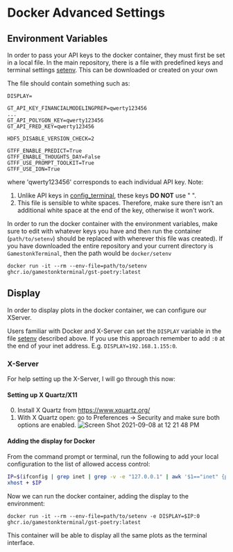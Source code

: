# Docker Advanced Settings

## Environment Variables

In order to pass your API keys to the docker container, they must first be set in a local file.  In the main repository, there is a file with predefined keys and terminal settings [setenv](/docker/setenv).  This can be downloaded or created on your own

The file should contain something such as:
```
DISPLAY=

GT_API_KEY_FINANCIALMODELINGPREP=qwerty123456
...
GT_API_POLYGON_KEY=qwerty123456
GT_API_FRED_KEY=qwerty123456

HDF5_DISABLE_VERSION_CHECK=2

GTFF_ENABLE_PREDICT=True
GTFF_ENABLE_THOUGHTS_DAY=False
GTFF_USE_PROMPT_TOOLKIT=True
GTFF_USE_ION=True
```
where 'qwerty123456' corresponds to each individual API key. Note:

1. Unlike API keys in [config_terminal](/gamestonk_terminal/config_terminal.py), these keys **DO NOT** use " ".
2. This file is sensible to white spaces. Therefore, make sure there isn't an additional white space at the end of the key, otherwise it won't work.


In order to run the docker container with the environment variables, make sure to edit with whatever keys you have and then run the container (`path/to/setenv`) should be replaced with wherever this file was created).  If you have downloaded the entire repository and your current directory is `GamestonkTerminal`, then the path would be `docker/setenv`

```
docker run -it --rm --env-file=path/to/setenv ghcr.io/gamestonkterminal/gst-poetry:latest
```

## Display

In order to display plots in the docker container, we can configure our XServer.

Users familiar with Docker and X-Server can set the `DISPLAY` variable in the file [setenv](/docker/setenv) described above. If you use this approach remember to add `:0` at the end of your inet address. E.g. `DISPLAY=192.168.1.155:0`.

### X-Server

For help setting up the X-Server, I will go through this now:

#### Setting up X Quartz/X11

0. Install X Quartz from  https://www.xquartz.org/
1. With X Quartz open: go to Preferences -> Security and make sure both options are enabled.
![Screen Shot 2021-09-08 at 12 21 48 PM](https://user-images.githubusercontent.com/18151143/132548605-235d774b-9aa6-4a45-afcf-58fb775d376a.png)

#### Adding the display for Docker

From the command prompt or terminal, run the following to add your local configuration to the list of allowed access control:
```bash
IP=$(ifconfig | grep inet | grep -v -e "127.0.0.1" | awk '$1=="inet" {print $2}')
xhost + $IP
```

Now we can run the docker container, adding the display to the environment:
```bach
docker run -it --rm --env-file=path/to/setenv -e DISPLAY=$IP:0 ghcr.io/gamestonkterminal/gst-poetry:latest
```

This container will be able to display all the same plots as the terminal interface.
